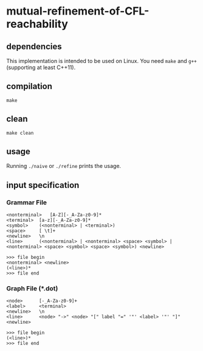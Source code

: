 # mutual-refinement-of-CFL-reachability

## dependencies
This implementation is intended to be used on Linux.
You need `make` and `g++` (supporting at least C++11).

## compilation
`make`

## clean
`make clean`

## usage
Running `./naive` or `./refine` prints the usage.

## input specification

### Grammar File
```
<nonterminal>	[A-Z][-_A-Za-z0-9]*
<terminal>	[a-z][-_A-Za-z0-9]*
<symbol>	(<nonterminal> | <terminal>)
<space>		[ \t]+
<newline>	\n
<line>		(<nonterminal> | <nonterminal> <space> <symbol> | <nonterminal> <space> <symbol> <space> <symbol>) <newline>

>>> file begin
<nonterminal> <newline>
(<line>)*
>>> file end
```

### Graph File (*.dot)
```
<node>		[-_A-Za-z0-9]+
<label>		<terminal>
<newline>	\n
<line>		<node> "->" <node> "[" label "=" '"' <label> '"' "]" <newline>

>>> file begin
(<line>)*
>>> file end
```
